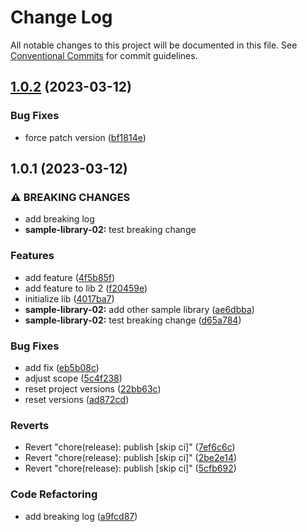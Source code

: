 # Change Log

All notable changes to this project will be documented in this file.
See [Conventional Commits](https://conventionalcommits.org) for commit guidelines.

## [1.0.2](https://github.com/ac-products-and-services/nx-integrated-template/compare/@ac-products-and-services/sample-library-02@1.0.1...@ac-products-and-services/sample-library-02@1.0.2) (2023-03-12)

### Bug Fixes

- force patch version ([bf1814e](https://github.com/ac-products-and-services/nx-integrated-template/commit/bf1814ead52b585c2098b6a6e70bb8bd722b529c))

## 1.0.1 (2023-03-12)

### ⚠ BREAKING CHANGES

- add breaking log
- **sample-library-02:** test breaking change

### Features

- add feature ([4f5b85f](https://github.com/ac-products-and-services/nx-integrated-template/commit/4f5b85fa6bddee434c79c181f68036d05363997a))
- add feature to lib 2 ([f20459e](https://github.com/ac-products-and-services/nx-integrated-template/commit/f20459ebe81b3132eded8d47df2ea477a91c66a9))
- initialize lib ([4017ba7](https://github.com/ac-products-and-services/nx-integrated-template/commit/4017ba7d3b29f72fea0c6e44ece6775ea10a225f))
- **sample-library-02:** add other sample library ([ae6dbba](https://github.com/ac-products-and-services/nx-integrated-template/commit/ae6dbba373359c927d0d796d1fee8d0e1af38002))
- **sample-library-02:** test breaking change ([d65a784](https://github.com/ac-products-and-services/nx-integrated-template/commit/d65a784cca38057f412fc8df788b7746b007a027))

### Bug Fixes

- add fix ([eb5b08c](https://github.com/ac-products-and-services/nx-integrated-template/commit/eb5b08c8acad2ae5b68f293fa9d5ccb87f4da4b0))
- adjust scope ([5c4f238](https://github.com/ac-products-and-services/nx-integrated-template/commit/5c4f238317a5327eacdaae8ee93ef95f1b665d5e))
- reset project versions ([22bb63c](https://github.com/ac-products-and-services/nx-integrated-template/commit/22bb63c3f7b7806d3efbc36e17d2ffbfa4bf792b))
- reset versions ([ad872cd](https://github.com/ac-products-and-services/nx-integrated-template/commit/ad872cd16fd715f92948e1e7e7254f779c1d7a26))

### Reverts

- Revert "chore(release): publish [skip ci]" ([7ef6c6c](https://github.com/ac-products-and-services/nx-integrated-template/commit/7ef6c6cb91c75b28f90adf934e71b3704ce679f9))
- Revert "chore(release): publish [skip ci]" ([2be2e14](https://github.com/ac-products-and-services/nx-integrated-template/commit/2be2e14664bfe1cb631276fec129e08940c4766d))
- Revert "chore(release): publish [skip ci]" ([5cfb692](https://github.com/ac-products-and-services/nx-integrated-template/commit/5cfb692ff58c6a5aa32a850f8fea340cb3dab368))

### Code Refactoring

- add breaking log ([a9fcd87](https://github.com/ac-products-and-services/nx-integrated-template/commit/a9fcd8722aebddd80791868df5b124bbc72ed87c))
